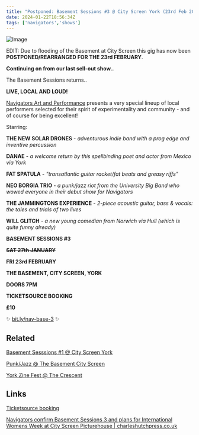 ```yaml
---
title: "Postponed: Basement Sessions #3 @ City Screen York (23rd Feb 2024)"
date: 2024-01-22T18:56:34Z
tags: ['navigators','shows']
---
```

![Image](/2024-01-22-navigators-art-basement-sessions-3/2024-01-22-navigators-basement-sessions-3-city-screen-flyer-postponed.png)

EDIT: Due to flooding of the Basement at City Screen this gig has now been **POSTPONED/REARRANGED FOR THE 23rd FEBRUARY**.

**Continuing on from our last sell-out show..**

The Basement Sessions returns..

**LIVE, LOCAL AND LOUD!**

[Navigators Art and Performance](https://www.instagram.com/navigatorsart) presents a very special lineup of local performers selected for their spirit of experimentality and community - and of course for being excellent!

Starring:

**THE NEW SOLAR DRONES** - *adventurous indie band with a prog edge and inventive percussion* 

**DANAE** - *a welcome return by this spellbinding poet and actor from Mexico via York*

**FAT SPATULA** - *"transatlantic guitar racket/fat beats and greasy riffs"*

**NEO BORGIA TRIO** - *a punk/jazz riot from the University Big Band who wowed everyone in their debut show for Navigators*

**THE JAMMINGTONS EXPERIENCE** - *2-piece acoustic guitar, bass & vocals: the tales and trials of two lives*

**WILL GLITCH** - *a new young comedian from Norwich via Hull (which is quite funny already)*



**BASEMENT SESSIONS #3**

**~~SAT 27th JANUARY~~**

**FRI 23rd FEBRUARY**

**THE BASEMENT, CITY SCREEN, YORK**

**DOORS 7PM**

**TICKETSOURCE BOOKING**

**£10**

✨ [bit.ly/nav-base-3](bit.ly/nav-base-3) ✨


## Related

[Basement Sesssions #1 @ City Screen York](/posts/2023-11-18-navigators-art-basement-sessions-1-city-screen)

[Punk/Jazz @ The Basement City Screen](/posts/2023-10-11-navigators-art-punk-jazz-basement-city-screen/)

[York Zine Fest @ The Crescent](/posts/2023-12-13-york-zine-fest-the-crescent/)


## Links

[Ticketsource booking](https://bit.ly/nav-base-3/)

[Navigators confirm Basement Sessions 3 and plans for International Womens Week at City Screen Picturehouse | charleshutchpress.co.uk](https://charleshutchpress.co.uk/navigators-art-confirms-basement-session3-line-up-and-plans-for-york-international-womens-week-at-city-screen-picturehouse/)

